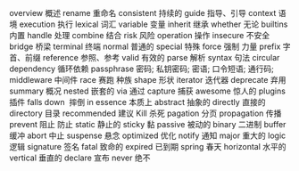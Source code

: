 overview  概述
rename  重命名
consistent 持续的
guide  指导、引导
context 语境
execution 执行 
lexical 词汇
variable 变量
inherit 继承
whether 无论
builtins 内置
handle 处理
combine 结合
risk 风险
operation 操作
insecure 不安全
bridge 桥梁
terminal 终端 
normal 普通的
special 特殊
force 强制 力量
prefix 字首、前缀
reference 参照、参考
valid 有效的
parse 解析
syntax 句法
circular dependency 循环依赖
passphrase 密码; 私钥密码; 密语; 口令短语; 通行码;
middleware 中间件
race  赛跑 种族
shape 形状
iterator  迭代器
deprecate 弃用
summary 概况
nested 嵌套的
via 通过
capture 捕获
awesome 惊人的
plugins 插件
falls down  摔倒
in essence 本质上
abstract 抽象的
directly 直接的
directory 目录
recommended 建议
Kill 杀死
pagation 分页
propagation 传播
prevent 阻止 防止
static 静止的
sticky 黏
passive 被动的
binary 二进制
buffer 缓冲
abort 中止
suspense 悬念
optimized 优化
notify 通知
major 重大的
logic 逻辑
signature 签名
fatal 致命的
expired 已到期
spring 春天
horizontal 水平的
vertical 垂直的
declare 宣布
never 绝不
